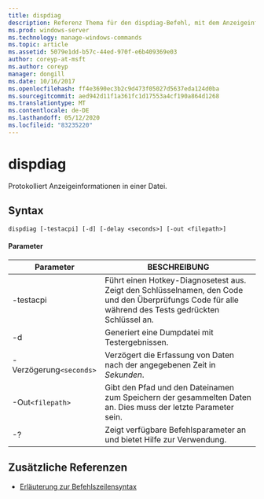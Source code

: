```yaml
---
title: dispdiag
description: Referenz Thema für den dispdiag-Befehl, mit dem Anzeigeinformationen in einer Datei protokolliert werden.
ms.prod: windows-server
ms.technology: manage-windows-commands
ms.topic: article
ms.assetid: 5079e1dd-b57c-44ed-970f-e6b409369e03
author: coreyp-at-msft
ms.author: coreyp
manager: dongill
ms.date: 10/16/2017
ms.openlocfilehash: ff4e3690ec3b2c9d473f05027d5637eda124d0ba
ms.sourcegitcommit: aed942d11f1a361fc1d17553a4cf190a864d1268
ms.translationtype: MT
ms.contentlocale: de-DE
ms.lasthandoff: 05/12/2020
ms.locfileid: "83235220"
---
```

# <a name="dispdiag"></a>dispdiag

Protokolliert Anzeigeinformationen in einer Datei.

## <a name="syntax"></a>Syntax

```
dispdiag [-testacpi] [-d] [-delay <seconds>] [-out <filepath>]
```

#### <a name="parameters"></a>Parameter

| Parameter | BESCHREIBUNG |
| --------- | ----------- |
| -testacpi | Führt einen Hotkey-Diagnosetest aus. Zeigt den Schlüsselnamen, den Code und den Überprüfungs Code für alle während des Tests gedrückten Schlüssel an. |
| -d | Generiert eine Dumpdatei mit Testergebnissen. |
| -Verzögerung`<seconds>` | Verzögert die Erfassung von Daten nach der angegebenen Zeit in *Sekunden*. |
| -Out`<filepath>`  | Gibt den Pfad und den Dateinamen zum Speichern der gesammelten Daten an. Dies muss der letzte Parameter sein. |
| -? | Zeigt verfügbare Befehlsparameter an und bietet Hilfe zur Verwendung. |

## <a name="additional-references"></a>Zusätzliche Referenzen

- [Erläuterung zur Befehlszeilensyntax](command-line-syntax-key.md)
